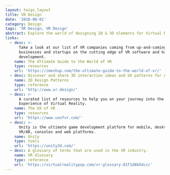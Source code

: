 ```yaml
---
layout: twigs_layout
title: VR Design
date: '2018-08-01'
category: Design
tags: 'XR Design, VR Design'
abstract: Explore the world of designing 2D & 3D elements for Virtual Reality.
links:
  - desc: >-
      Take a look at our list of VR companies coming from up-and-coming
      businesses and startups on the cutting edge of VR software and hardware
      development.
    name: The Ultimate Guide to the World of VR
    type: resources
    url: 'https://imeshup.com/the-ultimate-guide-to-the-world-of-vr/'
  - desc: Discover and share 3D interaction ideas and UX patterns for AR and VR
    name: 3D Design Patterns
    type: reference
    url: 'http://www.xr.design/'
  - desc: >-
      A curated list of resources to help you on your journey into the User
      Experience of Virtual Reality.
    name: The UX of VR
    type: resources
    url: 'https://www.uxofvr.com/'
  - desc: >-
      Unity is the ultimate game development platform for mobile, desktop,
      VR/AR, consoles and web platforms.
    name: Unity
    type: tools
    url: 'https://unity3d.com/'
  - desc: A glossary of terms that are used in the VR industry.
    name: VR Glossary
    type: reference
    url: 'https://virtualrealitypop.com/vr-glossary-81f1d8b5dccc'
---
```

